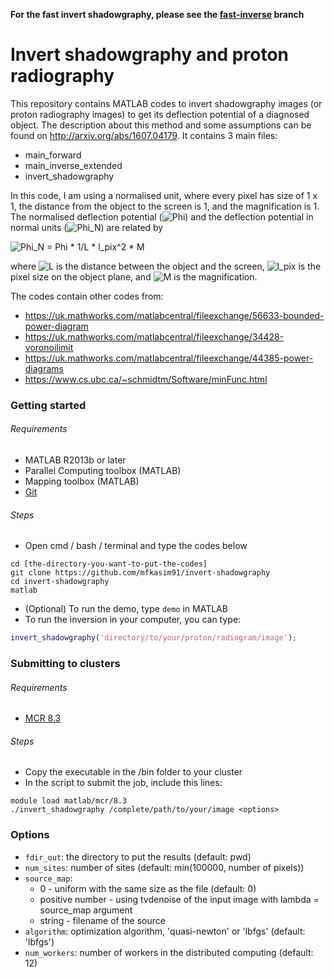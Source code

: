 **For the fast invert shadowgraphy, please see the [fast-inverse](https://github.com/mfkasim91/invert-shadowgraphy/tree/fast-inverse) branch**
# Invert shadowgraphy and proton radiography

This repository contains MATLAB codes to invert shadowgraphy images (or proton radiography images) to get its deflection potential of a diagnosed object.
The description about this method and some assumptions can be found on http://arxiv.org/abs/1607.04179.
It contains 3 main files:
* main_forward
* main_inverse_extended
* invert_shadowgraphy

In this code, I am using a normalised unit, where every pixel has size of 1 x 1, the distance from the object to the screen is 1, and the magnification is 1.
The normalised deflection potential (![Phi](http://sp.mfkasim.com/assets/other/invert-shadowgraphy/phi.png)) and the deflection potential in normal units
(![Phi_N](http://sp.mfkasim.com/assets/other/invert-shadowgraphy/phiN.png)) are related by

![Phi_N = Phi * 1/L * l_pix^2 * M](http://sp.mfkasim.com/assets/other/invert-shadowgraphy/main_equation.png)

where ![L](http://sp.mfkasim.com/assets/other/invert-shadowgraphy/L.png) is the distance between the object and the screen,
![l_pix](http://sp.mfkasim.com/assets/other/invert-shadowgraphy/lpix.png) is the pixel size on the object plane, and
![M](http://sp.mfkasim.com/assets/other/invert-shadowgraphy/M.png) is the magnification.

The codes contain other codes from:
* https://uk.mathworks.com/matlabcentral/fileexchange/56633-bounded-power-diagram
* https://uk.mathworks.com/matlabcentral/fileexchange/34428-voronoilimit
* https://uk.mathworks.com/matlabcentral/fileexchange/44385-power-diagrams
* https://www.cs.ubc.ca/~schmidtm/Software/minFunc.html

### Getting started
###### Requirements
* MATLAB R2013b or later
* Parallel Computing toolbox (MATLAB)
* Mapping toolbox (MATLAB)
* [Git](https://desktop.github.com/)

###### Steps
* Open cmd / bash / terminal and type the codes below

```
cd [the-directory-you-want-to-put-the-codes]
git clone https://github.com/mfkasim91/invert-shadowgraphy
cd invert-shadowgraphy
matlab
```

* (Optional) To run the demo, type `demo` in MATLAB
* To run the inversion in your computer, you can type:

```matlab
invert_shadowgraphy('directory/to/your/proton/radiogram/image');
```

### Submitting to clusters
###### Requirements
* [MCR 8.3](https://uk.mathworks.com/products/compiler/mcr.html)

###### Steps
* Copy the executable in the /bin folder to your cluster
* In the script to submit the job, include this lines:

```
module load matlab/mcr/8.3
./invert_shadowgraphy /complete/path/to/your/image <options>
```

### Options
* `fdir_out`: the directory to put the results (default: pwd)
* `num_sites`: number of sites (default: min(100000, number of pixels))
* `source_map`:
  * 0 - uniform with the same size as the file (default: 0)
  * positive number - using tvdenoise of the input image with lambda = source_map argument
  * string - filename of the source
* `algorithm`: optimization algorithm, 'quasi-newton' or 'lbfgs' (default: 'lbfgs')
* `num_workers`: number of workers in the distributed computing (default: 12)
